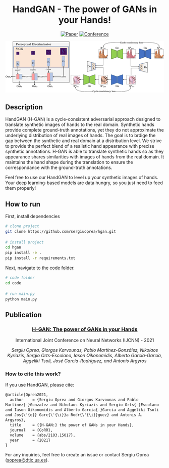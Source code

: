 <div align="center">    
 
# HandGAN - The power of GANs in your Hands!

[![Paper](http://img.shields.io/badge/preprint-arxiv.1001.2234-B31B1B.svg)](https://arxiv.org/abs/2103.15017)
[![Conference](https://img.shields.io/badge/IJCNN-2021-blue.svg)](https://arxiv.org/abs/2103.15017)

![Architecture](assets/architecture.png)
 
</div>
 
## Description   

HandGAN (H-GAN) is a cycle-consistent adversarial approach designed to translate synthetic images of hands to the real domain. Synthetic hands provide complete ground-truth annotations, yet they do not approximate the underlying distribution of real images of hands. The goal is to brdige the gap between the synthetic and real domain at a distribution level. We strive to provide the perfect blend of a realistic hand appearance with precise synthetic annotations. H-GAN is able to translate synthetic hands so as they appearance shares similarities with images of hands from the real domain. It maintains the hand shape during the translation to ensure the correspondance with the ground-truth annotations.

Feel free to use our HandGAN to level up your synthetic images of hands. Your deep learning-based models are data hungry, so you just need to feed them properly!

## How to run   
First, install dependencies   
```bash
# clone project   
git clone https://github.com/sergiuoprea/hgan.git

# install project   
cd hgan
pip install -e .   
pip install -r requirements.txt
 ```   
 Next, navigate to the code folder.   
 ```bash
# code folder
cd code

# run main.py 
python main.py    
```

## Publication
<div align="center">

 ### [**H-GAN: The power of GANs in your Hands**](https://arxiv.org/abs/2103.15017)
 
 International Joint Conference on Neural Networks (IJCNN) - 2021
 
 *Sergiu Oprea, Giorgos Karvounas, Pablo Martínez-González, Nikolaos Kyriazis, Sergio Orts-Escolano, Iason Oikonomidis, Alberto García-García, Aggeliki Tsoli, José García-Rodríguez, and Antonis Argyros*

</div>

### How to cite this work?
If you use HandGAN, please cite:
```
@article{Oprea2021,
  author    = {Sergiu Oprea and Giorgos Karvounas and Pablo Martinez{-}Gonzalez and Nikolaos Kyriazis and Sergio Orts{-}Escolano and Iason Oikonomidis and Alberto Garcia{-}Garcia and Aggeliki Tsoli and Jos{\'{e}} Garc{\'{\i}}a Rodr{\'{\i}}guez} and Antonis A. Argyros},
  title     = {{H-GAN:} the power of GANs in your Hands},
  journal   = {CoRR},
  volume    = {abs/2103.15017},
  year      = {2021}
}
```

For any inquiries, feel free to create an issue or contact Sergiu Oprea ([soprea@dtic.ua.es](mailto:soprea@dtic.ua.es)).
